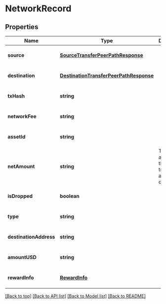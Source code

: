 # NetworkRecord

## Properties

|Name | Type | Description | Notes|
|------------ | ------------- | ------------- | -------------|
|**source** | [**SourceTransferPeerPathResponse**](SourceTransferPeerPathResponse.md) |  | [optional] [default to undefined]|
|**destination** | [**DestinationTransferPeerPathResponse**](DestinationTransferPeerPathResponse.md) |  | [optional] [default to undefined]|
|**txHash** | **string** |  | [optional] [default to undefined]|
|**networkFee** | **string** |  | [optional] [default to undefined]|
|**assetId** | **string** |  | [optional] [default to undefined]|
|**netAmount** | **string** | The net amount of the transaction, after fee deduction | [optional] [default to undefined]|
|**isDropped** | **boolean** |  | [optional] [default to undefined]|
|**type** | **string** |  | [optional] [default to undefined]|
|**destinationAddress** | **string** |  | [optional] [default to undefined]|
|**amountUSD** | **string** |  | [optional] [default to undefined]|
|**rewardInfo** | [**RewardInfo**](RewardInfo.md) |  | [optional] [default to undefined]|




[[Back to top]](#) [[Back to API list]](../../README.md#documentation-for-api-endpoints) [[Back to Model list]](../../README.md#documentation-for-models) [[Back to README]](../../README.md)
